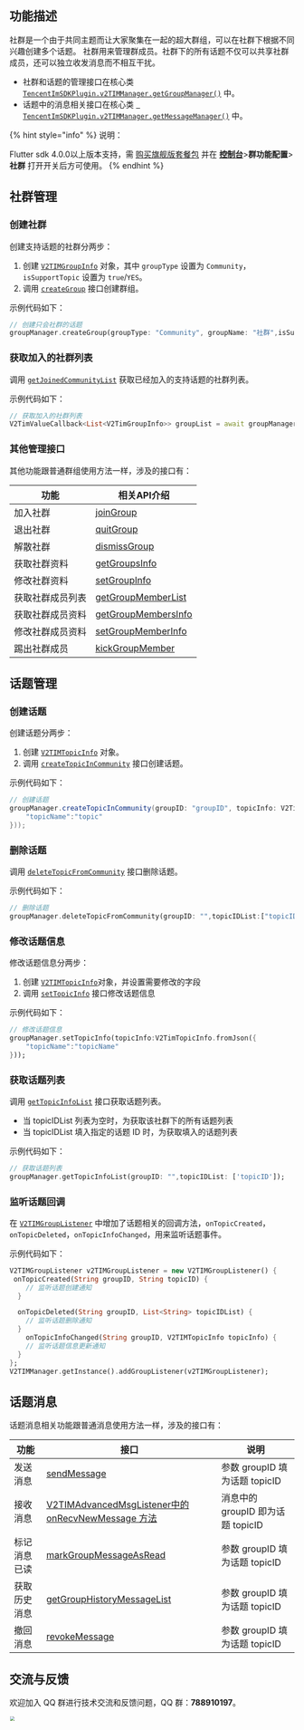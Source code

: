 ## 功能描述
社群是一个由于共同主题而让大家聚集在一起的超大群组，可以在社群下根据不同兴趣创建多个话题。
社群用来管理群成员。社群下的所有话题不仅可以共享社群成员，还可以独立收发消息而不相互干扰。

- 社群和话题的管理接口在核心类 [`TencentImSDKPlugin.v2TIMManager.getGroupManager()`](../../../api/v2timmanager/getgroupmanager.md) 中。
- 话题中的消息相关接口在核心类 [` TencentImSDKPlugin.v2TIMManager.getMessageManager()`](../../../api/v2timmanager/getmessagemanager.md)  中。

{% hint style="info" %}
说明：

Flutter sdk 4.0.0以上版本支持，需 [购买旗舰版套餐包](https://buy.cloud.tencent.com/avc?from=17182) 并在 [**控制台**](https://console.cloud.tencent.com/im/qun-setting)>**群功能配置**>**社群** 打开开关后方可使用。
{% endhint %}

## 社群管理
### 创建社群

创建支持话题的社群分两步：

1. 创建 [`V2TIMGroupInfo`](../../../api/guan-jian-lei/group/v2timgroupinfo.md) 对象，其中 `groupType` 设置为 `Community`，`isSupportTopic` 设置为 `true`/`YES`。
2. 调用 [`createGroup`](../../../api/v2timgroupmanager/creategroup.md)  接口创建群组。

示例代码如下：


```dart
// 创建只会社群的话题
groupManager.createGroup(groupType: "Community", groupName: "社群",isSupportTopic: true);
```


### 获取加入的社群列表
调用 [`getJoinedCommunityList`](../../../api/v2timgroupmanager/getjoinedcommunitylist.md) 获取已经加入的支持话题的社群列表。

示例代码如下：


```dart
// 获取加入的社群列表
V2TimValueCallback<List<V2TimGroupInfo>> groupList = await groupManager.getJoinedCommunityList();
```


### 其他管理接口
其他功能跟普通群组使用方法一样，涉及的接口有：

| 功能                                     | 相关API介绍   |
| --------------------------------------- | ------------ |
| 加入社群                                 | [joinGroup](../../../api/v2timmanager/joingroup.md)       |
| 退出社群                                 | [quitGroup](../../../api/v2timmanager/quitgroup.md)              |
| 解散社群                                 | [dismissGroup](../../../api/v2timmanager/dismissgroup.md)       |
| 获取社群资料                                 | [getGroupsInfo](../../../api/v2timgroupmanager/getgroupsinfo.md)              |
| 修改社群资料                                 | [setGroupInfo](../../../api/v2timgroupmanager/setgroupinfo.md)       |
| 获取社群成员列表                                 | [getGroupMemberList](../../../api/v2timgroupmanager/getgroupmemberlist.md)              |
| 获取社群成员资料                                 | [getGroupMembersInfo](../../../api/v2timgroupmanager/getgroupmembersinfo.md)       |
| 修改社群成员资料                                 |  [setGroupMemberInfo](../../../api/v2timgroupmanager/setgroupmemberinfo.md)             |
| 踢出社群成员                                 |  [kickGroupMember](../../../api/v2timgroupmanager/kickgroupmember.md)             |




## 话题管理

### 创建话题

创建话题分两步：
1. 创建 [`V2TIMTopicInfo`](../../../api/guan-jian-lei/topic/v2timtopicinfo.md) 对象。
2. 调用 [`createTopicInCommunity`](../../../api/v2timgroupmanager/createtopicincommunity.md) 接口创建话题。

示例代码如下：


```java
// 创建话题
groupManager.createTopicInCommunity(groupID: "groupID", topicInfo: V2TimTopicInfo.fromJson({
    "topicName":"topic"
}));
```


### 删除话题
调用 [`deleteTopicFromCommunity`](../../../api/v2timgroupmanager/deletetopicfromcommunity.md) 接口删除话题。

示例代码如下：


```dart
// 删除话题
groupManager.deleteTopicFromCommunity(groupID: "",topicIDList:["topicID"]);
```


### 修改话题信息
修改话题信息分两步：

1. 创建 [`V2TIMTopicInfo`](../../../api/guan-jian-lei/topic/v2timtopicinfo.md)对象，并设置需要修改的字段
2. 调用  [`setTopicInfo`](../../../api/v2timgroupmanager/settopicinfo.md)  接口修改话题信息

示例代码如下：


```dart
// 修改话题信息
groupManager.setTopicInfo(topicInfo:V2TimTopicInfo.fromJson({
    "topicName":"topicName"
}));
```


### 获取话题列表
调用 [`getTopicInfoList`](../../../api/v2timgroupmanager/gettopicinfolist.md)  接口获取话题列表。
- 当 topicIDList 列表为空时，为获取该社群下的所有话题列表
- 当 topicIDList 填入指定的话题 ID 时，为获取填入的话题列表

示例代码如下：


```dart
// 获取话题列表
groupManager.getTopicInfoList(groupID: "",topicIDList: ['topicID']);
```


### 监听话题回调
在 [`V2TIMGroupListener`](../../../api/guan-jian-lei/listener/v2timgrouplistener.md) 中增加了话题相关的回调方法，`onTopicCreated`，`onTopicDeleted`，`onTopicInfoChanged`，用来监听话题事件。 

示例代码如下：


```dart
V2TIMGroupListener v2TIMGroupListener = new V2TIMGroupListener() {
 onTopicCreated(String groupID, String topicID) {
  	// 监听话题创建通知
  }

  onTopicDeleted(String groupID, List<String> topicIDList) {
  	// 监听话题删除通知
  }
	onTopicInfoChanged(String groupID, V2TIMTopicInfo topicInfo) {
  	// 监听话题信息更新通知
  }
};
V2TIMManager.getInstance().addGroupListener(v2TIMGroupListener);
```



## 话题消息
话题消息相关功能跟普通消息使用方法一样，涉及的接口有：

| 功能                                     | 接口   |  说明  |
| --------------------------------------- | ------------ |--------------|
| 发送消息	    | [sendMessage](../../../api/v2timmessagemanager/sendmessage.md)   | 参数 groupID 填为话题 topicID |
| 接收消息	    | [V2TIMAdvancedMsgListener中的 onRecvNewMessage 方法](../../../api/callbacks/onrecvnewmessagecallback.md)  |消息中的 groupID 即为话题 topicID|
| 标记消息已读	 | [markGroupMessageAsRead](../../../api/v2timmessagemanager/markgroupmessageasread.md)   |参数 groupID 填为话题 topicID|
| 获取历史消息	 | [getGroupHistoryMessageList](../../../api/v2timmessagemanager/getgrouphistorymessagelist.md)    |参数 groupID 填为话题 topicID|
| 撤回消息	    | [revokeMessage](../../../api/v2timmessagemanager/revokemessage.md) |参数 groupID 填为话题 topicID|

## 交流与反馈

欢迎加入 QQ 群进行技术交流和反馈问题，QQ 群：**788910197**。

<img style="width: 200px; max-width: inherit; zoom: 50%;" src="https://qcloudimg.tencent-cloud.cn/raw/f351a1640d265047db85ffab1cd086a7.png" />

